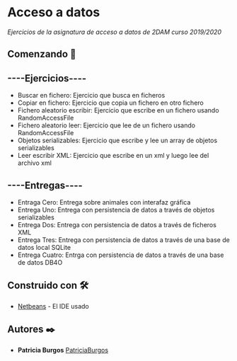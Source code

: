 # Acceso a datos

_Ejercicios de la asignatura de acceso a datos de 2DAM curso 2019/2020_

## Comenzando 🚀

## ----Ejercicios----
* Buscar en fichero: Ejercicio que busca en ficheros 
* Copiar en fichero: Ejercicio que copia un fichero en otro fichero
* Fichero aleatorio escribir: Ejercicio que escribe en un fichero usando RandomAccessFile
* Fichero aleatorio leer: Ejercicio que lee de un fichero usando RandomAccessFile
* Objetos serializables: Ejercicio que escribe y lee un array de objetos serializables
* Leer escribir XML: Ejercicio que escribe en un xml y luego lee del archivo xml

## ----Entregas----
* Entraga Cero: Entrega sobre animales con interafaz gráfica
* Entrega Uno: Entrega con persistencia de datos a través de objetos serializables
* Entrega Dos: Entrega con persistencia de datos a través de ficheros XML
* Entrega Tres: Entrega con persistencia de datos a través de una base de datos local SQLite
* Entrega Cuatro: Entrga con persistencia de datos a través de una base de datos DB4O

## Construido con 🛠️

* [Netbeans](http://www.netbeans.org) - El IDE usado


## Autores ✒️

* **Patricia Burgos** [PatriciaBurgos](https://github.com/PatriciaBurgos)

